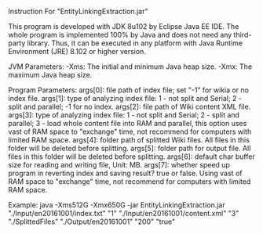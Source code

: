 Instruction For "EntityLinkingExtraction.jar"


This program is developed with JDK 8u102 by Eclipse Java EE IDE. The whole program is implemented 100% by Java and does not need any third-party library. Thus, it can be executed in any platform with Java Runtime Environment (JRE) 8.102 or higher version. 

JVM Parameters:
-Xms: The initial and minimum Java heap size.
-Xmx: The maximum Java heap size.

Program Parameters:
args[0]: file path of index file; set "-1" for wikia or no index file. 
args[1]: type of analyzing index file: 1 - not split and Serial; 2 - split and parallel; -1 for no index. 
args[2]: file path of Wiki content XML file. 
args[3]: type of analyzing index file: 1 - not split and Serial; 2 - split and parallel; 3 - load whole content file into RAM and parallel, this option uses vast of RAM space to "exchange" time, not recommend for computers with limited RAM space. 
args[4]: folder path of splitted Wiki files. All files in this folder will be deleted before splitting. 
args[5]: folder path for output file. All files in this folder will be deleted before splitting.
args[6]: default char buffer size for reading and writing file, Unit: MB. 
args[7]: whether speed up program in reverting index and saving result? true or false. Using vast of RAM space to "exchange" time, not recommend for computers with limited RAM space.


Example:
java -Xms512G -Xmx650G -jar EntityLinkingExtraction.jar "./Input/en20161001/index.txt" "1" "./Input/en20161001/content.xml" "3" "./SplittedFiles" "./Output/en20161001" "200" "true"